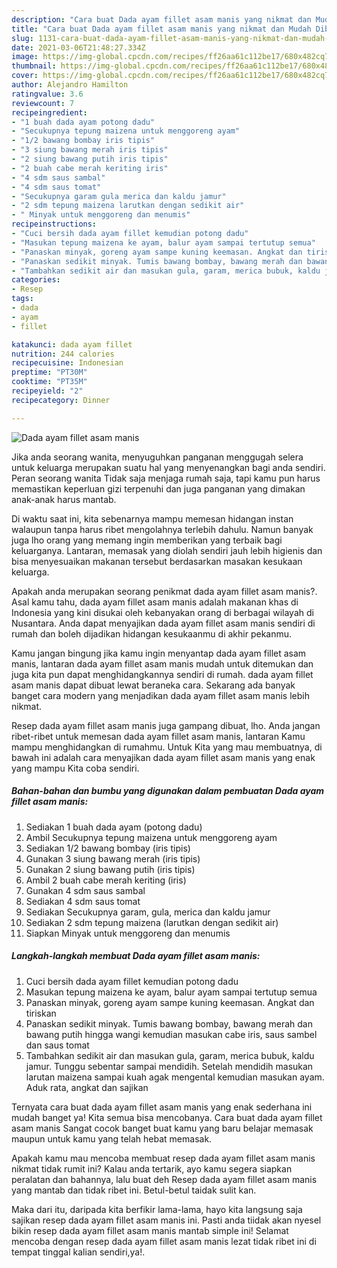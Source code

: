 ```yaml
---
description: "Cara buat Dada ayam fillet asam manis yang nikmat dan Mudah Dibuat"
title: "Cara buat Dada ayam fillet asam manis yang nikmat dan Mudah Dibuat"
slug: 1131-cara-buat-dada-ayam-fillet-asam-manis-yang-nikmat-dan-mudah-dibuat
date: 2021-03-06T21:48:27.334Z
image: https://img-global.cpcdn.com/recipes/ff26aa61c112be17/680x482cq70/dada-ayam-fillet-asam-manis-foto-resep-utama.jpg
thumbnail: https://img-global.cpcdn.com/recipes/ff26aa61c112be17/680x482cq70/dada-ayam-fillet-asam-manis-foto-resep-utama.jpg
cover: https://img-global.cpcdn.com/recipes/ff26aa61c112be17/680x482cq70/dada-ayam-fillet-asam-manis-foto-resep-utama.jpg
author: Alejandro Hamilton
ratingvalue: 3.6
reviewcount: 7
recipeingredient:
- "1 buah dada ayam potong dadu"
- "Secukupnya tepung maizena untuk menggoreng ayam"
- "1/2 bawang bombay iris tipis"
- "3 siung bawang merah iris tipis"
- "2 siung bawang putih iris tipis"
- "2 buah cabe merah keriting iris"
- "4 sdm saus sambal"
- "4 sdm saus tomat"
- "Secukupnya garam gula merica dan kaldu jamur"
- "2 sdm tepung maizena larutkan dengan sedikit air"
- " Minyak untuk menggoreng dan menumis"
recipeinstructions:
- "Cuci bersih dada ayam fillet kemudian potong dadu"
- "Masukan tepung maizena ke ayam, balur ayam sampai tertutup semua"
- "Panaskan minyak, goreng ayam sampe kuning keemasan. Angkat dan tiriskan"
- "Panaskan sedikit minyak. Tumis bawang bombay, bawang merah dan bawang putih hingga wangi kemudian masukan cabe iris, saus sambel dan saus tomat"
- "Tambahkan sedikit air dan masukan gula, garam, merica bubuk, kaldu jamur. Tunggu sebentar sampai mendidih. Setelah mendidih masukan larutan maizena sampai kuah agak mengental kemudian masukan ayam. Aduk rata, angkat dan sajikan"
categories:
- Resep
tags:
- dada
- ayam
- fillet

katakunci: dada ayam fillet 
nutrition: 244 calories
recipecuisine: Indonesian
preptime: "PT30M"
cooktime: "PT35M"
recipeyield: "2"
recipecategory: Dinner

---
```



![Dada ayam fillet asam manis](https://img-global.cpcdn.com/recipes/ff26aa61c112be17/680x482cq70/dada-ayam-fillet-asam-manis-foto-resep-utama.jpg)

Jika anda seorang wanita, menyuguhkan panganan menggugah selera untuk keluarga merupakan suatu hal yang menyenangkan bagi anda sendiri. Peran seorang  wanita Tidak saja menjaga rumah saja, tapi kamu pun harus memastikan keperluan gizi terpenuhi dan juga panganan yang dimakan anak-anak harus mantab.

Di waktu  saat ini, kita sebenarnya mampu memesan hidangan instan walaupun tanpa harus ribet mengolahnya terlebih dahulu. Namun banyak juga lho orang yang memang ingin memberikan yang terbaik bagi keluarganya. Lantaran, memasak yang diolah sendiri jauh lebih higienis dan bisa menyesuaikan makanan tersebut berdasarkan masakan kesukaan keluarga. 



Apakah anda merupakan seorang penikmat dada ayam fillet asam manis?. Asal kamu tahu, dada ayam fillet asam manis adalah makanan khas di Indonesia yang kini disukai oleh kebanyakan orang di berbagai wilayah di Nusantara. Anda dapat menyajikan dada ayam fillet asam manis sendiri di rumah dan boleh dijadikan hidangan kesukaanmu di akhir pekanmu.

Kamu jangan bingung jika kamu ingin menyantap dada ayam fillet asam manis, lantaran dada ayam fillet asam manis mudah untuk ditemukan dan juga kita pun dapat menghidangkannya sendiri di rumah. dada ayam fillet asam manis dapat dibuat lewat beraneka cara. Sekarang ada banyak banget cara modern yang menjadikan dada ayam fillet asam manis lebih nikmat.

Resep dada ayam fillet asam manis juga gampang dibuat, lho. Anda jangan ribet-ribet untuk memesan dada ayam fillet asam manis, lantaran Kamu mampu menghidangkan di rumahmu. Untuk Kita yang mau membuatnya, di bawah ini adalah cara menyajikan dada ayam fillet asam manis yang enak yang mampu Kita coba sendiri.

<!--inarticleads1-->

##### Bahan-bahan dan bumbu yang digunakan dalam pembuatan Dada ayam fillet asam manis:

1. Sediakan 1 buah dada ayam (potong dadu)
1. Ambil Secukupnya tepung maizena untuk menggoreng ayam
1. Sediakan 1/2 bawang bombay (iris tipis)
1. Gunakan 3 siung bawang merah (iris tipis)
1. Gunakan 2 siung bawang putih (iris tipis)
1. Ambil 2 buah cabe merah keriting (iris)
1. Gunakan 4 sdm saus sambal
1. Sediakan 4 sdm saus tomat
1. Sediakan Secukupnya garam, gula, merica dan kaldu jamur
1. Sediakan 2 sdm tepung maizena (larutkan dengan sedikit air)
1. Siapkan  Minyak untuk menggoreng dan menumis




<!--inarticleads2-->

##### Langkah-langkah membuat Dada ayam fillet asam manis:

1. Cuci bersih dada ayam fillet kemudian potong dadu
1. Masukan tepung maizena ke ayam, balur ayam sampai tertutup semua
1. Panaskan minyak, goreng ayam sampe kuning keemasan. Angkat dan tiriskan
1. Panaskan sedikit minyak. Tumis bawang bombay, bawang merah dan bawang putih hingga wangi kemudian masukan cabe iris, saus sambel dan saus tomat
1. Tambahkan sedikit air dan masukan gula, garam, merica bubuk, kaldu jamur. Tunggu sebentar sampai mendidih. Setelah mendidih masukan larutan maizena sampai kuah agak mengental kemudian masukan ayam. Aduk rata, angkat dan sajikan




Ternyata cara buat dada ayam fillet asam manis yang enak sederhana ini mudah banget ya! Kita semua bisa mencobanya. Cara buat dada ayam fillet asam manis Sangat cocok banget buat kamu yang baru belajar memasak maupun untuk kamu yang telah hebat memasak.

Apakah kamu mau mencoba membuat resep dada ayam fillet asam manis nikmat tidak rumit ini? Kalau anda tertarik, ayo kamu segera siapkan peralatan dan bahannya, lalu buat deh Resep dada ayam fillet asam manis yang mantab dan tidak ribet ini. Betul-betul taidak sulit kan. 

Maka dari itu, daripada kita berfikir lama-lama, hayo kita langsung saja sajikan resep dada ayam fillet asam manis ini. Pasti anda tiidak akan nyesel bikin resep dada ayam fillet asam manis mantab simple ini! Selamat mencoba dengan resep dada ayam fillet asam manis lezat tidak ribet ini di tempat tinggal kalian sendiri,ya!.


